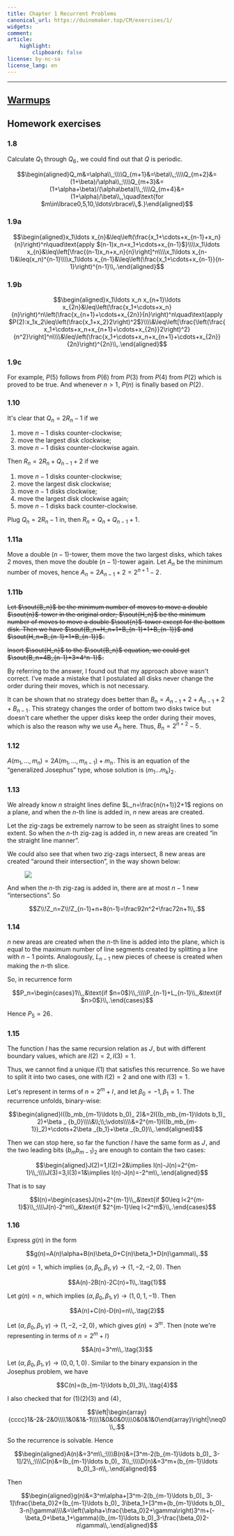 ```yaml
---
title: Chapter 1 Recurrent Problems
canonical_url: https://duinomaker.top/CM/exercises/1/
widgets:
comment:
article:
    highlight:
        clipboard: false
license: by-nc-sa
license_lang: en
---
```

<style>.has-math { font-family: KaTeX_Main, "Times New Roman", serif; }</style>
---

## <a href="/images/CM/warmups_1.jpg" class="has-link-grey" style="text-decoration: underline;">Warmups</a>

## Homework exercises

### 1.8

Calculate $Q_1$ through $Q_6$&hairsp;, we could find out that $Q$ is periodic.

$$\begin{aligned}Q_m&=\alpha\\,;\\\\Q_{m+1}&=\beta\\,;\\\\Q_{m+2}&=(1+\beta)/\alpha\\,;\\\\Q_{m+3}&=(1+\alpha+\beta)/(\alpha\beta)\\,;\\\\Q_{m+4}&=(1+\alpha)/\beta\\,,\quad\text{for $m\in\lbrace0,5,10,\ldots\rbrace\\,$.}\end{aligned}$$

### 1.9a

$$\begin{aligned}x_1\ldots x_{n}&\leq\left(\frac{x_1+\cdots+x_{n-1}+x_n}{n}\right)^n\quad\text{apply $(n-1)x_n=x_1+\cdots+x_{n-1}$}\\\\x_1\ldots x_{n}&\leq\left[\frac{(n-1)x_n+x_n}{n}\right]^n\\\\x_1\ldots x_{n-1}&\leq(x_n)^{n-1}\\\\x_1\ldots x_{n-1}&\leq\left(\frac{x_1+\cdots+x_{n-1}}{n-1}\right)^{n-1}\\,.\end{aligned}$$

### 1.9b

$$\begin{aligned}x_1\ldots x_n x_{n+1}\ldots x_{2n}&\leq\left(\frac{x_1+\cdots+x_n}{n}\right)^n\left(\frac{x_{n+1}+\cdots+x_{2n}}{n}\right)^n\quad\text{apply $P(2):x_1x_2\leq\left(\frac{x_1+x_2}2\right)^2$}\\\\&\leq\left[\frac{\left(\frac{x_1+\cdots+x_n+x_{n+1}+\cdots+x_{2n}}2\right)^2}{n^2}\right]^n\\\\&\leq\left(\frac{x_1+\cdots+x_n+x_{n+1}+\cdots+x_{2n}}{2n}\right)^{2n}\\,.\end{aligned}$$

### 1.9c

For example, $P(5)$ follows from $P(6)$ from $P(3)$ from $P(4)$ from $P(2)$ which is proved to be true. And whenever $n>1$&hairsp;, $P(n)$ is finally based on $P(2)$&hairsp;.

### 1.10

It's clear that $Q_n=2R_n-1$ if we

1. move $n-1$ disks counter-clockwise;
2. move the largest disk clockwise;
3. move $n-1$ disks counter-clockwise again.

Then $R_n=2R_n+Q_{n-1}+2$ if we

1. move $n-1$ disks counter-clockwise;
2. move the largest disk clockwise;
3. move $n-1$ disks clockwise;
4. move the largest disk clockwise again;
5. move $n-1$ disks back counter-clockwise.

Plug $Q_n=2R_n-1$ in, then $R_n=Q_n+Q_{n-1}+1$&hairsp;.

### 1.11a

Move a double $(n-1)$-tower, them move the two largest disks, which takes $2$ moves, then move the double $(n-1)$-tower again. Let $A_n$ be the minimum number of moves, hence $A_n=2A_{n-1}+2=2^{n+1}-2$&hairsp;.

### 1.11b

~~Let $\sout{B_n}$ be the minimum number of moves to move a double $\sout{n}$-tower in the original order; $\sout{H_n}$ be the minimum number of moves to move a double $\sout{n}$-tower except for the bottom disk. Then we have $\sout{B_n=H_n+1+B_{n-1}+1+B_{n-1}}$ and $\sout{H_n=B_{n-1}+1+B_{n-1}}$&hairsp;.~~

~~Insert $\sout{H_n}$ to the $\sout{B_n}$ equation, we could get $\sout{B_n=4B_{n-1}+3=4^n-1}$&hairsp;.~~

By referring to the answer, I found out that my approach above wasn't correct. I've made a mistake that I postulated all disks never change the order during their moves, which is not necessary.

It can be shown that no strategy does better than $B_n=A_{n-1}+2+A_{n-1}+2+B_{n-1}$&hairsp;. This strategy changes the order of bottom two disks twice but doesn't care whether the upper disks keep the order during their moves, which is also the reason why we use $A_n$ here. Thus, $B_n=2^{n+2}-5$&hairsp;.

### 1.12

$A(m_1,\ldots,m_n)=2A(m_1,\ldots,m_{n-1})+m_n$&hairsp;. This is an equation of the “generalized Josephus” type, whose solution is $(m_1\ldots m_k)_2$&hairsp;.

### 1.13

We already know $n$ straight lines define $L_n=\frac{n(n+1)}2+1$ regions on a plane, and when the $n$-th line is added in, $n$ new areas are created.

Let the zig-zags be extremely narrow to be seen as straight lines to some extent. So when the $n$-th zig-zag is added in, $n$ new areas are created “in the straight line manner”.

We could also see that when two zig-zags intersect, $8$ new areas are created “around their intersection”, in the way shown below:

<figure class="image">
<img src="/images/CM/exercises-1_1.jpg" class="image illustration" />
</figure>

And when the $n$-th zig-zag is added in, there are at most $n-1$ new “intersections”. So

$$Z\\!Z_n=Z\\!Z_{n-1}+n+8(n-1)=\frac92n^2+\frac72n+1\\,.$$

### 1.14

$n$ new areas are created when the $n$-th line is added into the plane, which is equal to the maximum number of line segments created by splitting a line with $n-1$ points. Analogously, $L_{n-1}$ new pieces of cheese is created when making the $n$-th slice.

So, in recurrence form

$$P_n=\begin{cases}1\\,,&\text{if $n=0$}\\,;\\\\P_{n-1}+L_{n-1}\\,,&\text{if $n>0$}\\,.\end{cases}$$

Hence $P_5=26$&hairsp;.

### 1.15

The function $I$ has the same recursion relation as $J$&hairsp;, but with different boundary values, which are $I(2)=2,I(3)=1$&hairsp;.

Thus, we cannot find a unique $I(1)$ that satisfies this recurrence. So we have to split it into two cases, one with $I(2)=2$ and one with $I(3)=1$&hairsp;.

Let's represent in terms of $n=2^m+l$&hairsp;, and let $\beta_0=-1,\beta_1=1$&hairsp;. The recurrence unfolds, binary-wise:

$$\begin{aligned}I((b_mb_{m-1}\ldots b_0)_ 2)&=2I((b_mb_{m-1}\ldots b_1)_ 2)+\beta _ {b_0}\\\\&\\;\\;\vdots\\\\&=2^{m-1}I((b_mb_{m-1})_2)+\cdots+2\beta _{b_1}+\beta _{b_0}\\,.\end{aligned}$$

Then we can stop here, so far the function $I$ have the same form as $J$&hairsp;, and the two leading bits $(b_mb_{m-1})_2$ are enough to contain the two cases:

$$\begin{aligned}J(2)=1,I(2)=2&\implies I(n)-J(n)=2^{m-1}\\,;\\\\J(3)=3,I(3)=1&\implies I(n)-J(n)=-2^m\\,.\end{aligned}$$

That is to say

$$I(n)=\begin{cases}J(n)+2^{m-1}\\,,&\text{if $0\leq l<2^{m-1}$}\\,;\\\\J(n)-2^m\\,,&\text{if $2^{m-1}\leq l<2^m$}\\,.\end{cases}$$

### 1.16

Express $g(n)$ in the form

$$g(n)=A(n)\alpha+B(n)\beta_0+C(n)\beta_1+D(n)\gamma\\,.$$

Let $g(n)=1$&hairsp;, which implies $(\alpha,\beta_0,\beta_1,\gamma)\rightarrow(1,-2,-2,0)$&hairsp;. Then

$$A(n)-2B(n)-2C(n)=1\\,.\tag{1}$$

Let $g(n)=n$&hairsp;, which implies $(\alpha,\beta_0,\beta_1,\gamma)\rightarrow(1,0,1,-1)$&hairsp;. Then

$$A(n)+C(n)-D(n)=n\\,.\tag{2}$$

Let $(\alpha,\beta_0,\beta_1,\gamma)\rightarrow(1,-2,-2,0)$&hairsp;, which gives $g(n)=3^m$&hairsp;. Then (note we're representing in terms of $n=2^m+l$&hairsp;)

$$A(n)=3^m\\,.\tag{3}$$

Let $(\alpha,\beta_0,\beta_1,\gamma)\rightarrow(0,0,1,0)$&hairsp;. Similar to the binary expansion in the Josephus problem, we have

$$C(n)=(b_{m-1}\ldots b_0)_3\\,.\tag{4}$$

I also checked that for $(1)(2)(3)$ and $(4)$&hairsp;,

$$\left|\begin{array}{cccc}1&-2&-2&0\\\\1&0&1&-1\\\\1&0&0&0\\\\0&0&1&0\end{array}\right|\neq0\\,.$$

So the recurrence is solvable. Hence

$$\begin{aligned}A(n)&=3^m\\,;\\\\B(n)&=[3^m-2(b_{m-1}\ldots b_0)_ 3-1]/2\\,;\\\\C(n)&=(b_{m-1}\ldots b_0)_ 3\\,;\\\\D(n)&=3^m+(b_{m-1}\ldots b_0)_3-n\\,.\end{aligned}$$

Then

$$\begin{aligned}g(n)&=3^m\alpha+[3^m-2(b_{m-1}\ldots b_0)_ 3-1]\frac{\beta_0}2+(b_{m-1}\ldots b_0)_ 3\beta_1+[3^m+(b_{m-1}\ldots b_0)_ 3-n]\gamma\\\\&=\left(\alpha+\frac{\beta_0}2+\gamma\right)3^m+(-\beta_0+\beta_1+\gamma)(b_{m-1}\ldots b_0)_3-\frac{\beta_0}2-n\gamma\\,.\end{aligned}$$